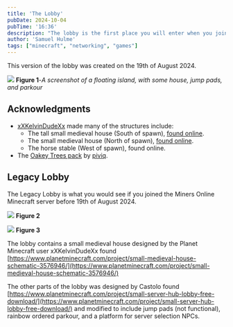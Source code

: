 ```yaml
---
title: 'The Lobby'
pubDate: 2024-10-04
pubTime: '16:36'
description: "The lobby is the first place you will enter when you join the Miners Online Minecraft server"
author: 'Samuel Hulme'
tags: ["minecraft", "networking", "games"]
---
```


This version of the lobby was created on the 19th of August 2024.

![](/attachments/2024-08-19_17.24.38.png)
**Figure 1**-*A screenshot of a floating island, with some house, jump pads, and parkour*

## Acknowledgments

- [xXKeIvinDudeXx](https://www.planetminecraft.com/member/xxkeivindudexx/) made many of the structures include:
  - The tall small medieval house (South of spawn), [found online](https://www.planetminecraft.com/project/small-medieval-house-schematic-3576946/).
  - The small medieval house (North of spawn), [found online](https://www.planetminecraft.com/project/medium-medieval-house-whit-enterior-schematic/).
  - The horse stable (West of spawn), found online.
- The [Oakey Trees pack](https://www.planetminecraft.com/project/oakey-tree-set/) by [piviq](https://www.planetminecraft.com/member/piviq/).

## Legacy Lobby

The Legacy Lobby is what you would see if you joined the Miners Online Minecraft server before 19th of August 2024.

![](/attachments/2024-06-16_14.43.39.png)
**Figure 2**

![](/attachments/2024-06-16_15.01.40.png)
**Figure 3**

The lobby contains a small medieval house designed by the Planet Minecraft user xXKeIvinDudeXx found [https://www.planetminecraft.com/project/small-medieval-house-schematic-3576946/](https://www.planetminecraft.com/project/small-medieval-house-schematic-3576946/)

The other parts of the lobby was designed by Castolo found [https://www.planetminecraft.com/project/small-server-hub-lobby-free-download/](https://www.planetminecraft.com/project/small-server-hub-lobby-free-download/) and modified to include jump pads (not functional), rainbow ordered parkour, and a platform for server selection NPCs.